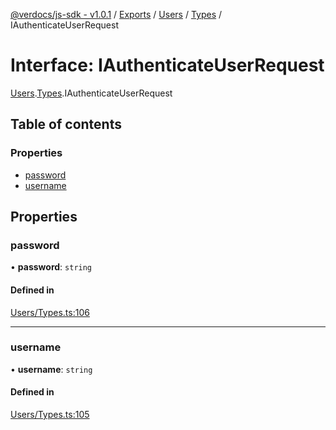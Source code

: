 [@verdocs/js-sdk - v1.0.1](../README.md) / [Exports](../modules.md) / [Users](../modules/Users.md) / [Types](../modules/Users.Types.md) / IAuthenticateUserRequest

# Interface: IAuthenticateUserRequest

[Users](../modules/Users.md).[Types](../modules/Users.Types.md).IAuthenticateUserRequest

## Table of contents

### Properties

- [password](Users.Types.IAuthenticateUserRequest.md#password)
- [username](Users.Types.IAuthenticateUserRequest.md#username)

## Properties

### password

• **password**: `string`

#### Defined in

[Users/Types.ts:106](https://github.com/Verdocs/js-sdk/blob/main/src/Users/Types.ts#L106)

___

### username

• **username**: `string`

#### Defined in

[Users/Types.ts:105](https://github.com/Verdocs/js-sdk/blob/main/src/Users/Types.ts#L105)
